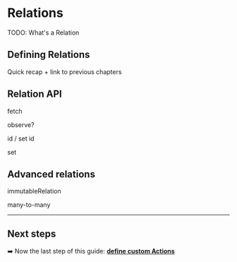 # Relations

TODO: What's a Relation

## Defining Relations

Quick recap + link to previous chapters 

## Relation API

fetch

observe?

id / set id

set

## Advanced relations

immutableRelation

many-to-many

* * *

## Next steps

➡️ Now the last step of this guide: [**define custom Actions**](./Actions.md)
